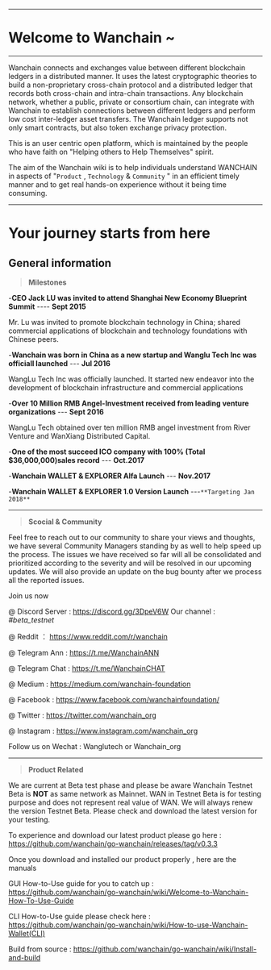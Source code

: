 
---
# Welcome to Wanchain ~

---
Wanchain connects and exchanges value between different blockchain ledgers in a distributed manner. It uses the latest cryptographic theories to build a non-proprietary cross-chain protocol and a distributed ledger that records both cross-chain and intra-chain transactions. Any blockchain network, whether a public, private or consortium chain, can integrate with Wanchain to establish connections between different ledgers and perform low cost inter-ledger asset transfers. The Wanchain ledger supports not only smart contracts, but also token exchange privacy protection.

This is an user centric open platform, which is maintained by the people who have faith on "Helping others to Help Themselves" spirit. 

The aim of the Wanchain wiki is to help individuals understand WANCHAIN in aspects of "`Product` , `Technology` & `Community` " in an efficient timely manner and to get real hands-on experience without it being time consuming. 


----------
# Your journey starts from here 

## General information 

>**Milestones** 

 -**CEO Jack LU was invited to attend Shanghai New Economy Blueprint Summit**  ---- **Sept 2015** 

Mr. Lu was invited to promote blockchain technology in China; shared commercial applications of blockchain and technology foundations with Chinese peers.

-**Wanchain was born in China as a new startup and Wanglu Tech Inc was officiall launched**  --- **Jul 2016**

WangLu Tech Inc was officially launched. It started new endeavor into the development of blockchain infrastructure and commercial applications

-**Over 10 Million RMB Angel-Investment received from leading venture organizations** --- **Sept 2016** 

WangLu Tech obtained over ten million RMB angel investment from River Venture and WanXiang Distributed Capital.

-**One of the most succeed ICO company with 100% (Total $36,000,000)sales record** --- **Oct.2017**

-**Wanchain WALLET & EXPLORER Alfa Launch** --- **Nov.2017**

-**Wanchain WALLET & EXPLORER 1.0 Version Launch** ---`**Targeting Jan 2018**`


----------

>**Scocial & Community**

Feel free to reach out to our community to share your views and thoughts,  we have several Community Managers standing by as well to help speed up the process. The issues we have received so far will all be consolidated and prioritized according to the severity and will be resolved in our upcoming updates. We will also provide an update on the bug bounty after we process all the reported issues.
 
 Join us now 

@ Discord Server : https://discord.gg/3DpeV6W   Our channel : *#beta_testnet*

@ Reddit ： https://www.reddit.com/r/wanchain

@ Telegram Ann : https://t.me/WanchainANN

@ Telegram Chat : https://t.me/WanchainCHAT

@ Medium : https://medium.com/wanchain-foundation

@ Facebook : https://www.facebook.com/wanchainfoundation/

@ Twitter : https://twitter.com/wanchain_org

@ Instagram : https://www.instagram.com/wanchain_org

Follow us on Wechat : Wanglutech or Wanchain_org


----------

>**Product Related**

We are current at Beta test phase and please be aware Wanchain Testnet Beta is **NOT** as same network as Mainnet. WAN in Testnet Beta is for testing purpose and does not represent real value of WAN. We will always renew the version Testnet Beta. Please check and download the latest version for your testing.

To experience and download our latest product please go here : https://github.com/wanchain/go-wanchain/releases/tag/v0.3.3

Once you download and installed our product properly , here are the manuals 

GUI How-to-Use guide for you to catch up  :
https://github.com/wanchain/go-wanchain/wiki/Welcome-to-Wanchain-How-To-Use-Guide

CLI How-to-Use guide please check here :
https://github.com/wanchain/go-wanchain/wiki/How-to-use-Wanchain-Wallet(CLI)

Build from source : 
https://github.com/wanchain/go-wanchain/wiki/Install-and-build




